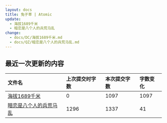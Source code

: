 ```yaml
---
layout: docs
title: 兔子草 | Atomic
update: 
  - 海拔1689千米
  - 暗恋是八个人的兵荒马乱
change:
  - docs/DC/海拔1689千米.md
  - docs/QZ/暗恋是八个人的兵荒马乱.md
---
```


## 最近一次更新的内容

|文件名|上次提交时字数|本次提交字数|字数变化|
|:-|:-|:-|:-|
|[海拔1689千米](DC/海拔1689千米.md)|0|1097|1097|
|[暗恋是八个人的兵荒马乱](QZ/暗恋是八个人的兵荒马乱.md)|1296|1337|41|
